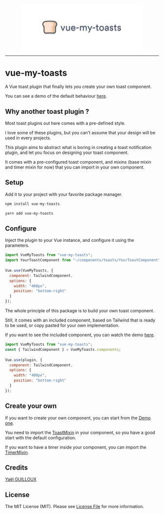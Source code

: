 <p align="center">
    <img src="./resources/vue-my-toasts.png" width="400">
</p>

---

# vue-my-toasts

A Vue toast plugin that finally lets you create your own toast component.

You can see a demo of the default behaviour [here](https://vue-my-toasts.netlify.app).

## Why another toast plugin ?

Most toast plugins out here comes with a pre-defined style.

I love some of these plugins, but you can't assume that your design will be used in every projects.

This plugin aims to abstract what is boring in creating a toast notification plugin, and let you focus on designing your toast component.

It comes with a pre-configured toast component, and mixins (base mixin and timer mixin for now) that you can import in your own component.

## Setup

Add it to your project with your favorite package manager.

```bash
npm install vue-my-toasts
```

```bash
yarn add vue-my-toasts
```

## Configure

Inject the plugin to your Vue instance, and configure it using the parameters.

```javascript
import VueMyToasts from "vue-my-toasts";
import YourToastComponent from "~/components/toasts/YourToastComponent"

Vue.use(VueMyToasts, {
  component: TailwindComponent,
  options: {
    width: "400px",
    position: "bottom-right"
  }
});
```

The whole principle of this package is to build your own toast component.

Still, it comes with an included component, based on Tailwind that is ready to be used, or copy pasted for your own implementation.

If you want to see the included component, you can watch the demo [here](https://vue-my-toasts.netlify.app).

```javascript
import VueMyToasts from "vue-my-toasts";
const { TailwindComponent } = VueMyToasts.components;

Vue.use(plugin, {
  component: TailwindComponent,
  options: {
    width: "400px",
    position: "bottom-right"
  }
});
```

## Create your own

If you want to create your own component, you can start from the [Demo one](src/components/toasts/TailwindComponent.vue).

You need to import the [ToastMixin](src/mixins/ToastMixin.js) in your component, so you have a good start with the default configuration.

If you want to have a timer inside your component, you can import the [TimerMixin](src/mixins/TimerMixin.js).

## Credits

[Yaël GUILLOUX](mailto:yael.guilloux@gmail.com)

## License

The MIT License (MIT). Please see [License File](LICENSE) for more information.